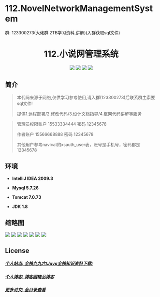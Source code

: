 # 112.NovelNetworkManagementSystem

<p>群: 123300273(大佬群 2TB学习资料,讲解)(入群获取sql文件)</p>

<p><h1 align="center">112.小说网管理系统</h1></p>


<p align="center">
	<img src="https://img.shields.io/badge/jdk-1.8-orange.svg"/>
    <img src="https://img.shields.io/badge/springBoot-5.x-lightgrey.svg"/>
    <img src="https://img.shields.io/badge/vue-3.x-blue.svg"/>
    <img src="https://img.shields.io/badge/mysql-5.x-yellow.svg"/>
</p>

## 简介


> 本代码来源于网络,仅供学习参考使用,请入群(123300273)后联系群主索要sql文件!
>
> 提供1.远程部署/2.修改代码/3.设计文档指导/4.框架代码讲解等服务

> 管理员权限账户 15533334444 密码 12345678 
> 
> 作者账户 15566668888 密码 12345678 
> 
> 其他用户参考navicat的xsauth_user表，账号是手机号，密码都是12345678


## 环境

- <b>IntelliJ IDEA 2009.3</b>

- <b>Mysql 5.7.26</b>

- <b>Tomcat 7.0.73</b>

- <b>JDK 1.8</b>




## 缩略图

![](https://img2022.cnblogs.com/blog/588112/202206/588112-20220615155243791-820874333.png)
![](https://img2022.cnblogs.com/blog/588112/202206/588112-20220615155251351-303637693.png)
![](https://img2022.cnblogs.com/blog/588112/202206/588112-20220615155255633-366766535.png)
![](https://img2022.cnblogs.com/blog/588112/202206/588112-20220615155302246-153171163.png)
![](https://img2022.cnblogs.com/blog/588112/202206/588112-20220615155309724-766668920.png)
![](https://img2022.cnblogs.com/blog/588112/202206/588112-20220615155317995-51585427.png)
![](https://img2022.cnblogs.com/blog/588112/202206/588112-20220615155327321-1966396785.png)


## License

##### [个人站点: 全栈九九六(Java全栈知识资料下载)](https://www.blog996.com/)
##### [个人博客: 博客园精品博客](https://www.cnblogs.com/yysbolg/)
##### [更多论文: 全目录查看](https://www.blog996.com/md/2021-09-22-1632317852192.html)



